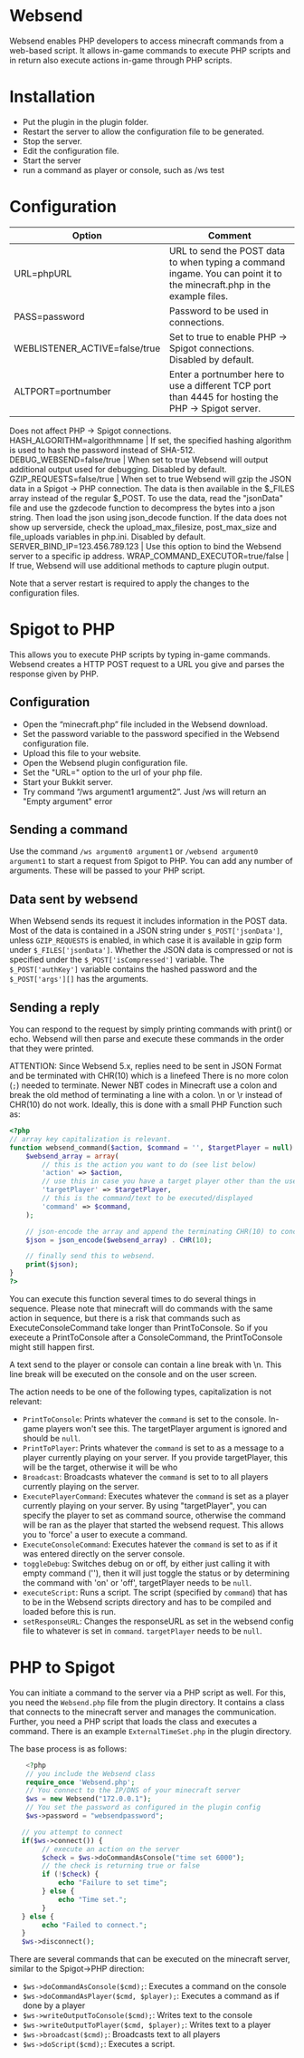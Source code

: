 # Websend

Websend enables PHP developers to access minecraft commands from a web-based script.
It allows in-game commands to execute PHP scripts and in return also execute actions in-game through PHP scripts.

# Installation

* Put the plugin in the plugin folder.
* Restart the server to allow the configuration file to be generated.
* Stop the server.
* Edit the configuration file.
* Start the server
* run a command as player or console, such as /ws test

# Configuration

Option | Comment
-------|--------
URL=phpURL | URL to send the POST data to when typing a command ingame. You can point it to the minecraft.php in the example files.
PASS=password | Password to be used in connections.
WEBLISTENER_ACTIVE=false/true | Set to true to enable PHP -> Spigot connections. Disabled by default.
ALTPORT=portnumber | Enter a portnumber here to use a different TCP port than 4445 for hosting the PHP -> Spigot server.
Does not affect PHP -> Spigot connections.
HASH_ALGORITHM=algorithmname | If set, the specified hashing algorithm is used to hash the password instead of SHA-512.
DEBUG_WEBSEND=false/true | When set to true Websend will output additional output used for debugging. Disabled by default.
GZIP_REQUESTS=false/true | When set to true Websend will gzip the JSON data in a Spigot -> PHP connection. The data is then available in the $_FILES array instead of the regular $_POST. To use the data, read the "jsonData" file and use the gzdecode function to decompress the bytes into a json string. Then load the json using json_decode function. If the data does not show up serverside, check the upload_max_filesize, post_max_size and file_uploads variables in php.ini. Disabled by default.
SERVER_BIND_IP=123.456.789.123 | Use this option to bind the Websend server to a specific ip address.
WRAP_COMMAND_EXECUTOR=true/false | If true, Websend will use additional methods to capture plugin output.

Note that a server restart is required to apply the changes to the configuration files.

# Spigot to PHP

This allows you to execute PHP scripts by typing in-game commands. Websend creates a HTTP POST request to a URL you give and parses the response given by PHP.

## Configuration

* Open the “minecraft.php” file included in the Websend download.
* Set the password variable to the password specified in the Websend configuration file.
* Upload this file to your website.
* Open the Websend plugin configuration file.
* Set the "URL=" option to the url of your php file.
* Start your Bukkit server.
* Try command “/ws argument1 argument2”. Just /ws will return an "Empty argument" error

## Sending a command

Use the command `/ws argument0 argument1` or `/websend argument0 argument1` to start a request from Spigot to PHP.  You can add any number of arguments. These will be passed to your PHP script.

## Data sent by websend

When Websend sends its request it includes information in the POST data.  Most of the data is contained in a JSON string under `$_POST['jsonData']`, unless `GZIP_REQUESTS` is enabled, in which case it is available in gzip form under `$_FILES['jsonData']`. Whether the JSON data is compressed or not is specified under the `$_POST['isCompressed']` variable. The `$_POST['authKey']` variable contains the hashed password and the `$_POST['args'][]` has the arguments.

## Sending a reply

You can respond to the request by simply printing commands with print() or echo. Websend will then parse and execute these commands in the order that they were printed.

ATTENTION: Since Websend 5.x, replies need to be sent in JSON Format and be terminated with CHR(10) which is a linefeed There is no more colon (`;`) needed to terminate. Newer NBT codes in Minecraft use a colon and break the old method of terminating a line with a colon. \n or \r instead of CHR(10) do not work.
Ideally,  this is done with a small PHP Function such as:

````php
<?php
// array key capitalization is relevant.
function websend_command($action, $command = '', $targetPlayer = null) {
    $websend_array = array(
        // this is the action you want to do (see list below)
        'action' => $action,
        // use this in case you have a target player other than the user who ran the command in-game
        'targetPlayer' => $targetPlayer,
        // this is the command/text to be executed/displayed
        'command' => $command,
    );

    // json-encode the array and append the terminating CHR(10) to conclude
    $json = json_encode($websend_array) . CHR(10);

    // finally send this to websend.
    print($json);
}
?>
````

You can execute this function several times to do several things in sequence. Please note that minecraft will do commands with the same action in sequence,
but there is a risk that commands such as ExecuteConsoleCommand take longer than PrintToConsole. So if you execeute a PrintToConsole after a ConsoleCommand, the PrintToConsole might still happen first.

A text send to the player or console can contain a line break with \n. This line break will be executed on the console and on the user screen.

The action needs to be one of the following types, capitalization is not relevant:

*   `PrintToConsole`: Prints whatever the `command` is set to the console. In-game players won't see this. The targetPlayer argument is ignored and should be `null`.
*   `PrintToPlayer`: Prints whatever the `command` is set to as a message to a player currently playing on your server. If you provide targetPlayer, this will be the target, otherwise it will be who
*   `Broadcast`: Broadcasts whatever the `command` is set to to all players currently playing on the server.
*   `ExecutePlayerCommand`: Executes whatever the `command` is set as a player currently playing on your server. By using "targetPlayer", you can specify the player to set as command source, otherwise the command will be ran as the player that started the websend request. This allows you to 'force' a user to execute a command.
*   `ExecuteConsoleCommand`: Executes hatever the `command` is set to as if it was entered directly on the server console.
*   `toggleDebug`: Switches debug on or off, by either just calling it with empty command (''), then it will just toggle the status or by determining the command with 'on' or 'off', targetPlayer needs to be `null`.
*   `executeScript`: Runs a script. The script (specified by `command`) that has to be in the Websend scripts directory and has to be compiled and loaded before this is run.
*   `setResponseURL`: Changes the responseURL as set in the websend config file to whatever is set in `command`. `targetPlayer` needs to be `null`.

# PHP to Spigot
You can initiate a command to the server via a PHP script as well. For this, you need the `Websend.php` file from the plugin directory. It contains a class that connects to the minecraft server and manages the communication. Further, you need a PHP script that loads the class and executes a command. There is an example `ExternalTimeSet.php` in the plugin directory.

The base process is as follows:
````php
    <?php
    // you include the Websend class
    require_once 'Websend.php';
    // You connect to the IP/DNS of your minecraft server
    $ws = new Websend("172.0.0.1");
    // You set the password as configured in the plugin config
    $ws->password = "websendpassword";

   // you attempt to connect
   if($ws->connect()) {
        // execute an action on the server
        $check = $ws->doCommandAsConsole("time set 6000");
        // the check is returning true or false
        if (!$check) {
            echo "Failure to set time";
        } else {
            echo "Time set.";
        }
   } else {
        echo "Failed to connect.";
   }
   $ws->disconnect();
````
There are several commands that can be executed on the minecraft server, similar to the Spigot->PHP direction:

* `$ws->doCommandAsConsole($cmd);`:  Executes a command on the console
* `$ws->doCommandAsPlayer($cmd, $player);`: Executes a command as if done by a player
* `$ws->writeOutputToConsole($cmd);`: Writes text to the console
* `$ws->writeOutputToPlayer($cmd, $player);`: Writes text to a player
* `$ws->broadcast($cmd);`: Broadcasts text to all players
* `$ws->doScript($cmd);`: Executes a script.


